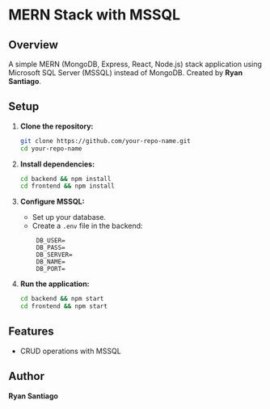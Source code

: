 # MERN Stack with MSSQL

## Overview
A simple MERN (MongoDB, Express, React, Node.js) stack application using Microsoft SQL Server (MSSQL) instead of MongoDB. Created by **Ryan Santiago**.

## Setup
1. **Clone the repository:**
   ```sh
   git clone https://github.com/your-repo-name.git
   cd your-repo-name
   ```

2. **Install dependencies:**
   ```sh
   cd backend && npm install
   cd frontend && npm install
   ```

3. **Configure MSSQL:**
   - Set up your database.
   - Create a `.env` file in the backend:
     ```env
      DB_USER=
      DB_PASS=
      DB_SERVER=
      DB_NAME=
      DB_PORT=
     ```

4. **Run the application:**
   ```sh
   cd backend && npm start
   cd frontend && npm start
   ```

## Features
- CRUD operations with MSSQL

## Author
**Ryan Santiago**
